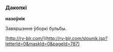 ### Дакопкі
**назоўнік**

Завяршэнне ўборкі бульбы.

<a rel="author">[http://rv-blr.com/](http://rv-blr.com/slounik.jsp?letterId=0&maskId=0&pageId=787)</a>
